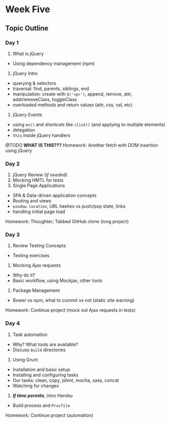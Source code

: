 # Week Five

## Topic Outline

### Day 1

1. What is jQuery
  * Using dependency management (npm)
1. jQuery Intro
  * querying & selectors
  * traversal: find, parents, siblings, end
  * manipulation: create with `$('<p>')`, append, remove, attr, add/removeClass, toggleClass
  * overloaded methods and return values (attr, css, val, etc)
1. jQuery Events
  * using `on()` and shortcuts like `click()` (and applying to multiple elements)
  * delegation
  * `this` inside jQuery handlers

@TODO **WHAT IS THIS???**
Homework: Another fetch with DOM insertion using jQuery

### Day 2

1. jQuery Review (_if needed_)
1. Mocking HMTL for tests
1. Single Page Applications
  * SPA & Data-driven application concepts
  * Routing and views
  * `window.location`, URL hashes vs push/pop state, links
  * handling initial page load

Homework: Thoughter; Tabbed GitHub clone (long project)

### Day 3

1. Review Testing Concepts
  * Testing exercises
1. Mocking Ajax requests
  * Why do it?
  * Basic workflow, using Mockjax, other tools
1. Package Management
  * Bower vs npm, what to commit vs not (static site warning)

Homework: Continue project (mock out Ajax requests in tests)

### Day 4

1. Task automation
  * Why? What tools are available?
  * Discuss `build` directories
1. Using Grunt
  * Installation and basic setup
  * Installing and configuring tasks
  * Our tasks: clean, copy, jshint, mocha, sass, concat
  * Watching for changes
1. **_If time permits_**, intro Heroku
  * Build process and `Procfile`

Homework: Continue project (automation)
